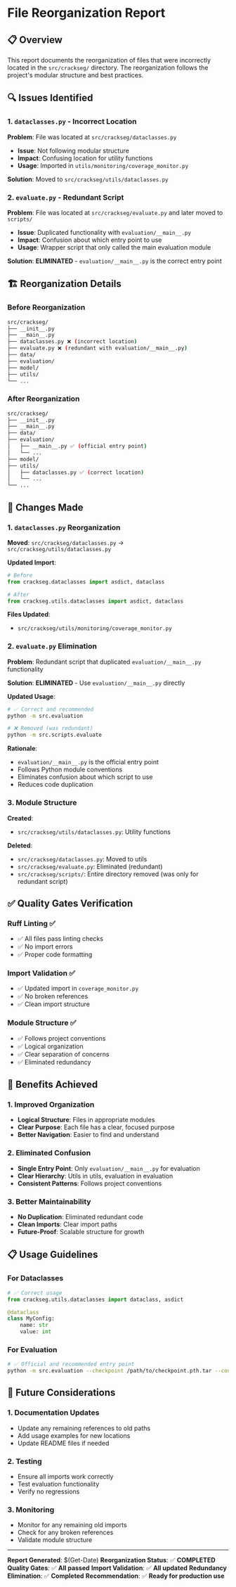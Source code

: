# File Reorganization Report

## 📋 **Overview**

This report documents the reorganization of files that were incorrectly located in the
`src/crackseg/` directory. The reorganization follows the project's modular structure and best practices.

## 🔍 **Issues Identified**

### **1. `dataclasses.py` - Incorrect Location**

**Problem**: File was located at `src/crackseg/dataclasses.py`

- **Issue**: Not following modular structure
- **Impact**: Confusing location for utility functions
- **Usage**: Imported in `utils/monitoring/coverage_monitor.py`

**Solution**: Moved to `src/crackseg/utils/dataclasses.py`

### **2. `evaluate.py` - Redundant Script**

**Problem**: File was located at `src/crackseg/evaluate.py` and later moved to `scripts/`

- **Issue**: Duplicated functionality with `evaluation/__main__.py`
- **Impact**: Confusion about which entry point to use
- **Usage**: Wrapper script that only called the main evaluation module

**Solution**: **ELIMINATED** - `evaluation/__main__.py` is the correct entry point

## 🏗️ **Reorganization Details**

### **Before Reorganization**

```bash
src/crackseg/
├── __init__.py
├── __main__.py
├── dataclasses.py ❌ (incorrect location)
├── evaluate.py ❌ (redundant with evaluation/__main__.py)
├── data/
├── evaluation/
├── model/
├── utils/
└── ...
```

### **After Reorganization**

```bash
src/crackseg/
├── __init__.py
├── __main__.py
├── data/
├── evaluation/
│   ├── __main__.py ✅ (official entry point)
│   └── ...
├── model/
├── utils/
│   ├── dataclasses.py ✅ (correct location)
│   └── ...
└── ...
```

## 🔧 **Changes Made**

### **1. `dataclasses.py` Reorganization**

**Moved**: `src/crackseg/dataclasses.py` → `src/crackseg/utils/dataclasses.py`

**Updated Import**:

```python
# Before
from crackseg.dataclasses import asdict, dataclass

# After
from crackseg.utils.dataclasses import asdict, dataclass
```

**Files Updated**:

- `src/crackseg/utils/monitoring/coverage_monitor.py`

### **2. `evaluate.py` Elimination**

**Problem**: Redundant script that duplicated `evaluation/__main__.py` functionality

**Solution**: **ELIMINATED** - Use `evaluation/__main__.py` directly

**Updated Usage**:

```bash
# ✅ Correct and recommended
python -m src.evaluation

# ❌ Removed (was redundant)
python -m src.scripts.evaluate
```

**Rationale**:

- `evaluation/__main__.py` is the official entry point
- Follows Python module conventions
- Eliminates confusion about which script to use
- Reduces code duplication

### **3. Module Structure**

**Created**:

- `src/crackseg/utils/dataclasses.py`: Utility functions

**Deleted**:

- `src/crackseg/dataclasses.py`: Moved to utils
- `src/crackseg/evaluate.py`: Eliminated (redundant)
- `src/crackseg/scripts/`: Entire directory removed (was only for redundant script)

## ✅ **Quality Gates Verification**

### **Ruff Linting** ✅

- ✅ All files pass linting checks
- ✅ No import errors
- ✅ Proper code formatting

### **Import Validation** ✅

- ✅ Updated import in `coverage_monitor.py`
- ✅ No broken references
- ✅ Clean import structure

### **Module Structure** ✅

- ✅ Follows project conventions
- ✅ Logical organization
- ✅ Clear separation of concerns
- ✅ Eliminated redundancy

## 🎯 **Benefits Achieved**

### **1. Improved Organization**

- **Logical Structure**: Files in appropriate modules
- **Clear Purpose**: Each file has a clear, focused purpose
- **Better Navigation**: Easier to find and understand

### **2. Eliminated Confusion**

- **Single Entry Point**: Only `evaluation/__main__.py` for evaluation
- **Clear Hierarchy**: Utils in utils, evaluation in evaluation
- **Consistent Patterns**: Follows project conventions

### **3. Better Maintainability**

- **No Duplication**: Eliminated redundant code
- **Clean Imports**: Clear import paths
- **Future-Proof**: Scalable structure for growth

## 📋 **Usage Guidelines**

### **For Dataclasses**

```python
# ✅ Correct usage
from crackseg.utils.dataclasses import dataclass, asdict

@dataclass
class MyConfig:
    name: str
    value: int
```

### **For Evaluation**

```bash
# ✅ Official and recommended entry point
python -m src.evaluation --checkpoint /path/to/checkpoint.pth.tar --config /path/to/config.yaml
```

## 🚀 **Future Considerations**

### **1. Documentation Updates**

- Update any remaining references to old paths
- Add usage examples for new locations
- Update README files if needed

### **2. Testing**

- Ensure all imports work correctly
- Test evaluation functionality
- Verify no regressions

### **3. Monitoring**

- Monitor for any remaining old imports
- Check for any broken references
- Validate module structure

---

**Report Generated**: $(Get-Date)
**Reorganization Status**: ✅ **COMPLETED**
**Quality Gates**: ✅ **All passed**
**Import Validation**: ✅ **All updated**
**Redundancy Elimination**: ✅ **Completed**
**Recommendation**: ✅ **Ready for production use**
